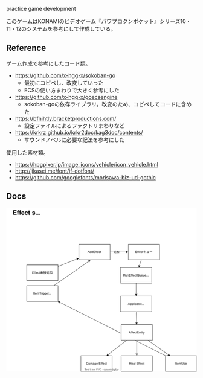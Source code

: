 practice game development

このゲームはKONAMIのビデオゲーム『パワプロクンポケット』シリーズ10・11・12のシステムを参考にして作成している。

## Reference

ゲーム作成で参考にしたコード類。

- https://github.com/x-hgg-x/sokoban-go
  - 最初にコピペし、改変していった
  - ECSの使い方まわりで大きく参考にした
- https://github.com/x-hgg-x/goecsengine
  - sokoban-goの依存ライブラリ。改変のため、コピペしてコードに含めた
- https://bfnihtly.bracketproductions.com/
  - 設定ファイルによるファクトリまわりなど
- https://krkrz.github.io/krkr2doc/kag3doc/contents/
  - サウンドノベルに必要な記法を参考にした

使用した素材類。

- https://hpgpixer.jp/image_icons/vehicle/icon_vehicle.html
- http://jikasei.me/font/jf-dotfont/
- https://github.com/googlefonts/morisawa-biz-ud-gothic

## Docs

![images](./docs/images/20231223item.drawio.svg)
